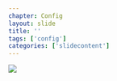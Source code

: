 ```yaml
---
chapter: Config
layout: slide
title: ''
tags: ['config']
categories: ['slidecontent']
---
```

<div class="diagram-group">
<img class="diagram" src="assets/diagrams/git-config-layers.png">
</div>